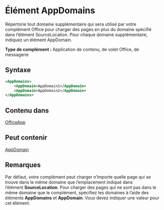 # <a name="appdomains-element"></a>Élément AppDomains

Répertorie tout domaine supplémentaire qui sera utilisé par votre complément Office pour charger des pages en plus du domaine spécifié dans l’élément SourceLocation. Pour chaque domaine supplémentaire, indiquez un élément AppDomain.

 **Type de complément :** Application de contenu, de volet Office, de messagerie

## <a name="syntax"></a>Syntaxe

```XML
<AppDomains>
    <AppDomain>AppDomain1</AppDomain>
    <AppDomain>AppDomain2</AppDomain>
</AppDomains>
```

## <a name="contained-in"></a>Contenu dans

[OfficeApp](officeapp.md)

## <a name="can-contain"></a>Peut contenir

[AppDomain](appdomain.md)

## <a name="remarks"></a>Remarques

Par défaut, votre complément peut charger n’importe quelle page qui se trouve dans le même domaine que l’emplacement indiqué dans l’élément **SourceLocation**. Pour charger des pages qui ne sont pas dans le même domaine que le complément, spécifiez les domaines à l’aide des éléments **AppDomains** et **AppDomain**. Vous devez indiquer une valeur pour cet élément. 
